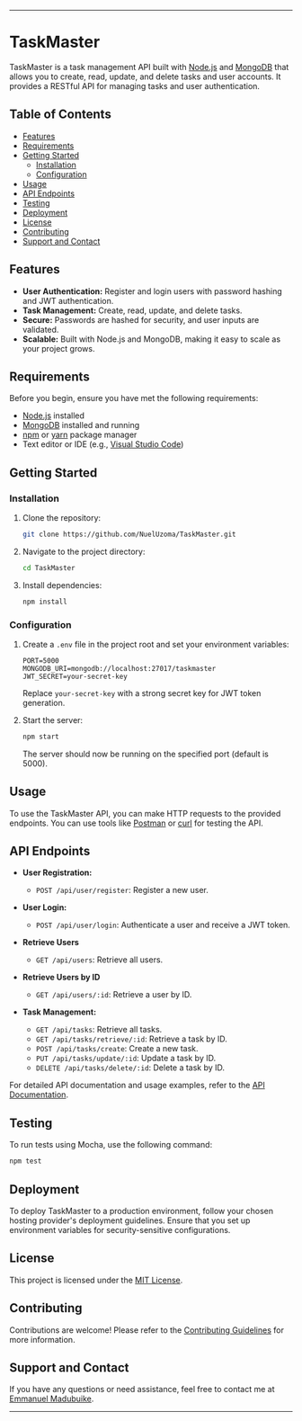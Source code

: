 
---

# TaskMaster

TaskMaster is a task management API built with [Node.js](https://nodejs.org/) and [MongoDB](https://www.mongodb.com/) that allows you to create, read, update, and delete tasks and user accounts. It provides a RESTful API for managing tasks and user authentication.

## Table of Contents

- [Features](#features)
- [Requirements](#requirements)
- [Getting Started](#getting-started)
  - [Installation](#installation)
  - [Configuration](#configuration)
- [Usage](#usage)
- [API Endpoints](#api-endpoints)
- [Testing](#testing)
- [Deployment](#deployment)
- [License](#license)
- [Contributing](#contributing)
- [Support and Contact](#support-and-contact)

## Features

- **User Authentication:** Register and login users with password hashing and JWT authentication.
- **Task Management:** Create, read, update, and delete tasks.
- **Secure:** Passwords are hashed for security, and user inputs are validated.
- **Scalable:** Built with Node.js and MongoDB, making it easy to scale as your project grows.

## Requirements

Before you begin, ensure you have met the following requirements:

- [Node.js](https://nodejs.org/) installed
- [MongoDB](https://www.mongodb.com/) installed and running
- [npm](https://www.npmjs.com/) or [yarn](https://yarnpkg.com/) package manager
- Text editor or IDE (e.g., [Visual Studio Code](https://code.visualstudio.com/))

## Getting Started

### Installation

1. Clone the repository:

   ```bash
   git clone https://github.com/NuelUzoma/TaskMaster.git
   ```

2. Navigate to the project directory:

   ```bash
   cd TaskMaster
   ```

3. Install dependencies:

   ```bash
   npm install
   ```

### Configuration

1. Create a `.env` file in the project root and set your environment variables:

   ```env
   PORT=5000
   MONGODB_URI=mongodb://localhost:27017/taskmaster
   JWT_SECRET=your-secret-key
   ```

   Replace `your-secret-key` with a strong secret key for JWT token generation.

2. Start the server:

   ```bash
   npm start
   ```

   The server should now be running on the specified port (default is 5000).

## Usage

To use the TaskMaster API, you can make HTTP requests to the provided endpoints. You can use tools like [Postman](https://www.postman.com/) or [curl](https://curl.se/) for testing the API.

## API Endpoints

- **User Registration:**
  - `POST /api/user/register`: Register a new user.


- **User Login:**
  - `POST /api/user/login`: Authenticate a user and receive a JWT token.


- **Retrieve Users**
  - `GET /api/users`: Retrieve all users.


- **Retrieve Users by ID**
  - `GET /api/users/:id`: Retrieve a user by ID.


- **Task Management:**
  - `GET /api/tasks`: Retrieve all tasks.
  - `GET /api/tasks/retrieve/:id`: Retrieve a task by ID.
  - `POST /api/tasks/create`: Create a new task.
  - `PUT /api/tasks/update/:id`: Update a task by ID.
  - `DELETE /api/tasks/delete/:id`: Delete a task by ID.

For detailed API documentation and usage examples, refer to the [API Documentation](https://documenter.getpostman.com/view/27344999/2s9YJeyLhA).

## Testing

To run tests using Mocha, use the following command:

```bash
npm test
```

## Deployment

To deploy TaskMaster to a production environment, follow your chosen hosting provider's deployment guidelines. Ensure that you set up environment variables for security-sensitive configurations.

## License

This project is licensed under the [MIT License](LICENSE).

## Contributing

Contributions are welcome! Please refer to the [Contributing Guidelines](CONTRIBUTING.md) for more information.

## Support and Contact

If you have any questions or need assistance, feel free to contact me at [Emmanuel Madubuike](emmanuelmadubuike.dev@gmail.com).

---

